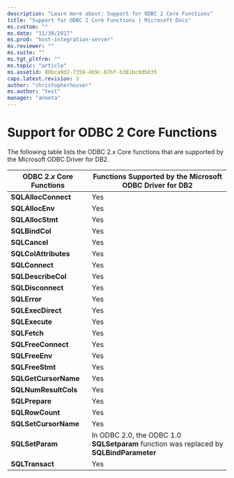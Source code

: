 ```yaml
---
description: "Learn more about: Support for ODBC 2 Core Functions"
title: "Support for ODBC 2 Core Functions | Microsoft Docs"
ms.custom: ""
ms.date: "11/30/2017"
ms.prod: "host-integration-server"
ms.reviewer: ""
ms.suite: ""
ms.tgt_pltfrm: ""
ms.topic: "article"
ms.assetid: 80bca9d2-7359-4b9c-b7bf-b381bc0db835
caps.latest.revision: 3
author: "christopherhouser"
ms.author: "test"
manager: "anneta"
---
```

# Support for ODBC 2 Core Functions
The following table lists the ODBC 2.*x* Core functions that are supported by the Microsoft ODBC Driver for DB2.  
  
|ODBC 2.*x* Core Functions|Functions Supported by the Microsoft ODBC Driver for DB2|  
|-------------------------------|--------------------------------------------------------------|  
|**SQLAllocConnect**|Yes|  
|**SQLAllocEnv**|Yes|  
|**SQLAllocStmt**|Yes|  
|**SQLBindCol**|Yes|  
|**SQLCancel**|Yes|  
|**SQLColAttributes**|Yes|  
|**SQLConnect**|Yes|  
|**SQLDescribeCol**|Yes|  
|**SQLDisconnect**|Yes|  
|**SQLError**|Yes|  
|**SQLExecDirect**|Yes|  
|**SQLExecute**|Yes|  
|**SQLFetch**|Yes|  
|**SQLFreeConnect**|Yes|  
|**SQLFreeEnv**|Yes|  
|**SQLFreeStmt**|Yes|  
|**SQLGetCursorName**|Yes|  
|**SQLNumResultCols**|Yes|  
|**SQLPrepare**|Yes|  
|**SQLRowCount**|Yes|  
|**SQLSetCursorName**|Yes|  
|**SQLSetParam**|In ODBC 2.0, the ODBC 1.0 **SQLSetparam** function was replaced by **SQLBindParameter**|  
|**SQLTransact**|Yes|
